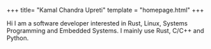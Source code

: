 +++
title= "Kamal Chandra Upreti"
template = "homepage.html"
+++

Hi I am a software developer interested in Rust, Linux, Systems Programming and Embedded Systems. I mainly use Rust, C/C++ and Python.
